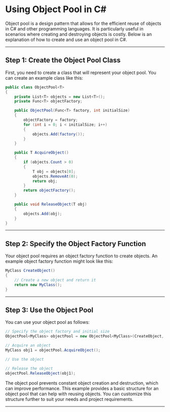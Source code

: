 # Using Object Pool in C#
Object pool is a design pattern that allows for the efficient reuse of objects in C# and other programming languages. It is particularly useful in scenarios where creating and destroying objects is costly. Below is an explanation of how to create and use an object pool in C#.

***

## Step 1: Create the Object Pool Class
First, you need to create a class that will represent your object pool. You can create an example class like this:
```cs
public class ObjectPool<T>
{
    private List<T> objects = new List<T>();
    private Func<T> objectFactory;

    public ObjectPool(Func<T> factory, int initialSize)
    {
        objectFactory = factory;
        for (int i = 0; i < initialSize; i++)
        {
            objects.Add(factory());
        }
    }

    public T AcquireObject()
    {
        if (objects.Count > 0)
        {
            T obj = objects[0];
            objects.RemoveAt(0);
            return obj;
        }
        return objectFactory();
    }

    public void ReleaseObject(T obj)
    {
        objects.Add(obj);
    }
}
```
***
## Step 2: Specify the Object Factory Function
Your object pool requires an object factory function to create objects. An example object factory function might look like this:


```cs
MyClass CreateObject()
{
    // Create a new object and return it
    return new MyClass();
}
```
***
## Step 3: Use the Object Pool
You can use your object pool as follows:

```cs
// Specify the object factory and initial size
ObjectPool<MyClass> objectPool = new ObjectPool<MyClass>(CreateObject, initialSize: 10);

// Acquire an object
MyClass obj1 = objectPool.AcquireObject();

// Use the object

// Release the object
objectPool.ReleaseObject(obj1);
```
The object pool prevents constant object creation and destruction, which can improve performance. This example provides a basic structure for an object pool that can help with reusing objects. You can customize this structure further to suit your needs and project requirements.
***
